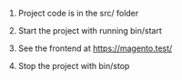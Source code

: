 1. Project code is in the src/ folder

2. Start the project with running bin/start

3. See the frontend at https://magento.test/

4. Stop the project with bin/stop
